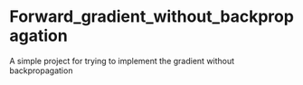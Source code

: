 # Forward_gradient_without_backpropagation
A simple project for trying to implement the gradient without backpropagation
